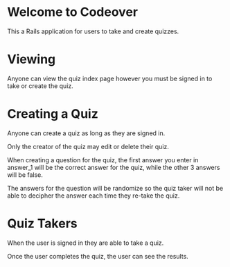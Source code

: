 # Welcome to Codeover

This a Rails application for users to take and create quizzes.


# Viewing

Anyone can view the quiz index page however you must be signed in to take or create the quiz.


# Creating a Quiz

Anyone can create a quiz as long as they are signed in.

Only the creator of the quiz may edit or delete their quiz.

When creating a question for the quiz, the first answer you enter in answer_1
will be the correct answer for the quiz, while the other 3 answers will be false.

The answers for the question will be randomize so the quiz taker will not be able to
decipher the answer each time they re-take the quiz.


# Quiz Takers

When the user is signed in they are able to take a quiz.

Once the user completes the quiz, the user can see the results.